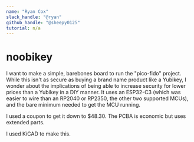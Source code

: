 ```yaml
---
name: "Ryan Cox"
slack_handle: "@ryan"
github_handle: "@sheepy0125"
tutorial: n/a
---
```


# noobikey

I want to make a simple, barebones board to run the "pico-fido" project. While this isn't as secure as buying a brand name product like a Yubikey, I wonder about the implications of being able to increase security for lower prices than a Yubikey in a DIY manner. It uses an ESP32-C3 (which was easier to wire than an RP2040 or RP2350, the other two supported MCUs), and the bare minimum needed to get the MCU running.

I used a coupon to get it down to $48.30. The PCBA is economic but uses extended parts.

I used KiCAD to make this.
